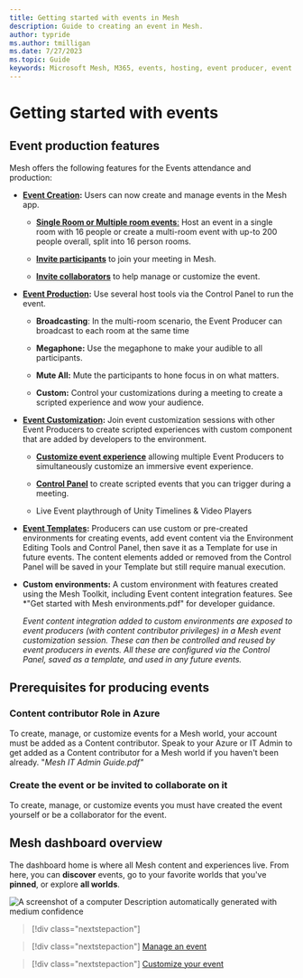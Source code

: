 ```yaml
---
title: Getting started with events in Mesh
description: Guide to creating an event in Mesh.
author: typride
ms.author: tmilligan
ms.date: 7/27/2023
ms.topic: Guide
keywords: Microsoft Mesh, M365, events, hosting, event producer, event organizer
---
```


# Getting started with events

## Event production features

Mesh offers the following features for the Events attendance and
production:

- **[Event Creation](#events):** Users can now create and manage
    events in the Mesh app.

  - [**Single Room or Multiple room
        events**:](#single-vs-multiple-room-events) Host an event in a
        single room with 16 people or create a multi-room event with
        up-to 200 people overall, split into 16 person
        rooms.

  - [**Invite participants**](#to-invite-a-guest) to join your
        meeting in Mesh.

  - [**Invite collaborators**](#_To_invite_collaborators:) to help
        manage or customize the event.

- **[Event Production](#producing-your-event):** Use several host
    tools via the Control Panel to run the event.

  - **Broadcasting**: In the multi-room scenario, the Event Producer
        can broadcast to each room at the same time

  - **Megaphone:** Use the megaphone to make your audible to all
        participants.

  - **Mute All:** Mute the participants to hone focus in on what
        matters.

  - **Custom:** Control your customizations during a meeting to
        create a scripted experience and wow your audience.

- **[Event Customization](#customize-your-event):** Join event
    customization sessions with other Event Producers to create scripted
    experiences with custom component that are added by developers to
    the environment.

  - [**Customize event experience**](#customize-event-experience)
        allowing multiple Event Producers to simultaneously customize an
        immersive event experience.

  - **[Control Panel](#_Add_Content_with)** to create scripted
        events that you can trigger during a meeting.

  - Live Event playthrough of Unity Timelines & Video Players

- **[Event Templates](#_Event_templates):** Producers can use custom
    or pre-created environments for creating events, add event content
    via the Environment Editing Tools and Control Panel, then save it as
    a Template for use in future events. The content elements added or
    removed from the Control Panel will be saved in your Template but
    still require manual execution.

- **Custom environments:** A custom environment with features created
    using the Mesh Toolkit, including Event content integration
    features. See *"Get started with Mesh environments.pdf" for
    developer guidance.

    *Event content integration added to custom environments are exposed
    to event producers (with content contributor privileges) in a Mesh
    event customization session. These can then be controlled and reused
    by event producers in events. All these are configured via the
    Control Panel, saved as a template, and used in any future events.*

## Prerequisites for producing events

### Content contributor Role in Azure

To create, manage, or customize events for a Mesh world, your account
must be added as a Content contributor. Speak to your Azure or IT Admin
to get added as a Content contributor for a Mesh world if you haven't
been already. "*Mesh IT Admin Guide.pdf"*

### Create the event or be invited to collaborate on it

To create, manage, or customize events you must have created the event
yourself or be a collaborator for the event.

## Mesh dashboard overview

The dashboard home is where all Mesh content and experiences live. From
here, you can **discover** events, go to your favorite worlds that
you've **pinned**, or explore **all worlds**.

![A screenshot of a computer Description automatically generated with
medium confidence](../../media/mesh-event-producer-guide/image003.png)


   > [!div class="nextstepaction"]
   > [](create-event.md)

   > [!div class="nextstepaction"]
   > [Manage an event](manage-event.md)

   > [!div class="nextstepaction"]
   > [Customize your event](produce-event.md)